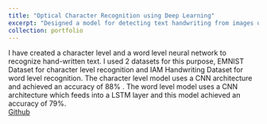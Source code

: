 ```yaml
---
title: "Optical Character Recognition using Deep Learning"
excerpt: "Designed a model for detecting text handwriting from images of texts. Worked in keras using Convolutional Neural Networks(CNN) and Long Short Term Memory(LSTM) cells. <br/> [Github](https://github.com/vatsalg29/Optical-Character-Recognition-using-Deep-Learning) <br/><img src='/images/ocrpicss.jpg' width="100" height="100">"
collection: portfolio
---
```


I have created a character level and a word level neural network to recognize hand-written text. I used 2
datasets for this purpose, EMNIST Dataset for character level recognition and IAM Handwriting
Dataset for word level recognition. The character level model uses a CNN architecture and achieved
an accuracy of 88% . The word level model uses a CNN architecture which feeds into a LSTM layer
and this model achieved an accuracy of 79%. <br/>
[Github](https://github.com/vatsalg29/Optical-Character-Recognition-using-Deep-Learning)
